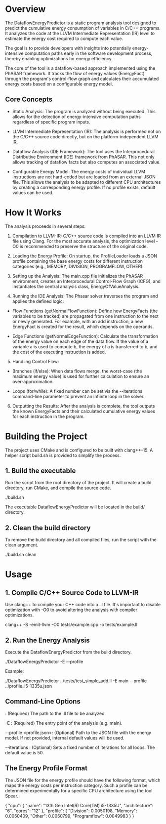 # Overview
The DataflowEnergyPredictor is a static program analysis tool designed to predict the cumulative energy consumption of variables in C/C++ programs. It analyzes the code at the LLVM Intermediate Representation (IR) level to estimate the energy cost required to compute each value.

The goal is to provide developers with insights into potentially energy-intensive computation paths early in the software development process, thereby enabling optimizations for energy efficiency.

The core of the tool is a dataflow-based approach implemented using the PhASAR framework. It tracks the flow of energy values (EnergyFact) through the program's control-flow graph and calculates their accumulated energy costs based on a configurable energy model.

## Core Concepts
- Static Analysis: The program is analyzed without being executed. This allows for the detection of energy-intensive computation paths regardless of specific program inputs.

- LLVM Intermediate Representation (IR): The analysis is performed not on the C/C++ source code directly, but on the platform-independent LLVM IR.

- Dataflow Analysis (IDE Framework): The tool uses the Interprocedural Distributive Environment (IDE) framework from PhASAR. This not only allows tracking of dataflow facts but also computes an associated value.

- Configurable Energy Model: The energy costs of individual LLVM instructions are not hard-coded but are loaded from an external JSON file. This allows the analysis to be adapted to different CPU architectures by creating a corresponding energy profile. If no profile exists, default values ​​can be used.

# How It Works
The analysis proceeds in several steps:

1. Compilation to LLVM-IR: C/C++ source code is compiled into an LLVM IR file using Clang. For the most accurate analysis, the optimization level -O0 is recommended to preserve the structure of the original code.

2. Loading the Energy Profile: On startup, the ProfileLoader loads a JSON profile containing the base energy costs for different instruction categories (e.g., MEMORY, DIVISION, PROGRAMFLOW, OTHER).

3. Setting up the Analysis: The main.cpp file initializes the PhASAR environment, creates an Interprocedural Control-Flow Graph (ICFG), and instantiates the central analysis class, EnergyOfValueAnalysis.

4. Running the IDE Analysis: The Phasar solver traverses the program and applies the defined logic:

- Flow Functions (getNormalFlowFunction): Define how EnergyFacts (the variables to be tracked) are propagated from one instruction to the next or newly generated. For example, with an add instruction, a new EnergyFact is created for the result, which depends on the operands.

- Edge Functions (getNormalEdgeFunction): Calculate the transformation of the energy value on each edge of the data flow. If the value of a variable a is used to compute b, the energy of a is transferred to b, and the cost of the executing instruction is added.

5. Handling Control Flow:

- Branches (if/else): When data flows merge, the worst-case (the maximum energy value) is used for further calculation to ensure an over-approximation.

- Loops (for/while): A fixed number can be set via the --iterations command-line parameter to prevent an infinite loop in the solver.

6. Outputting the Results: After the analysis is complete, the tool outputs the known EnergyFacts and their calculated cumulative energy values for each instruction in the program.

# Building the Project
The project uses CMake and is configured to be built with clang++-15. A helper script build.sh is provided to simplify the process.

## 1. Build the executable
Run the script from the root directory of the project. It will create a build directory, run CMake, and compile the source code.

./build.sh

The executable DataflowEnergyPredictor will be located in the build/ directory.

## 2. Clean the build directory
To remove the build directory and all compiled files, run the script with the clean argument.

./build.sh clean

# Usage
## 1. Compile C/C++ Source Code to LLVM-IR
Use clang++ to compile your C++ code into a .ll file. It's important to disable optimization with -O0 to avoid altering the analysis with compiler optimizations.

clang++ -S -emit-llvm -O0 tests/example.cpp -o tests/example.ll

## 2. Run the Energy Analysis
Execute the DataflowEnergyPredictor from the build directory.

./DataflowEnergyPredictor <LLVM-IR-File> -E <function-name> --profile <JSON-profile-file>

Example:

./DataflowEnergyPredictor ../tests/test_simple_add.ll -E main --profile ../profile_i5-1335u.json

## Command-Line Options
<LLVM-IR-File>: (Required) The path to the .ll file to be analyzed.

-E <function name>: (Required) The entry point of the analysis (e.g. main).

--profile <profile.json>: (Optional) Path to the JSON file with the energy model. If not provided, internal default values will be used.

--iterations <N>: (Optional) Sets a fixed number of iterations for all loops. The default value is 50.

## The Energy Profile Format
The JSON file for the energy profile should have the following format, which maps the energy costs per instruction category. Such a profile can be determined experimentally for a specific CPU architecture using the tool Spear.

{
  "cpu": {
    "name": "13th Gen Intel(R) Core(TM) i5-1335U",
    "architecture": "6",
    "cores": "12"
  },
  "profile": {
    "Division": 0.0050198,
    "Memory": 0.0050409,
    "Other": 0.0050799,
    "Programflow": 0.0049983
  }
}
